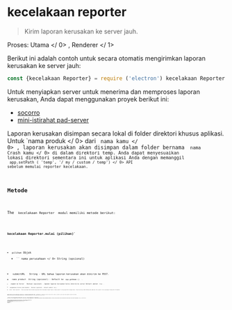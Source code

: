 # kecelakaan reporter

> Kirim laporan kerusakan ke server jauh.

Proses:  Utama </ 0> ,  Renderer </ 1></p> 

Berikut ini adalah contoh untuk secara otomatis mengirimkan laporan kerusakan ke server jauh:

```javascript
const {kecelakaan Reporter} = require ('electron') kecelakaan Reporter.mulai ({nama produk: 'NamaAnda'nama perusahaan: 'PerusahaanAnda', submitURL: 'https://your-domain.com/url-to-submit', unggah keServer: benar})
```

Untuk menyiapkan server untuk menerima dan memproses laporan kerusakan, Anda dapat menggunakan proyek berikut ini:

* [socorro](https://github.com/mozilla/socorro)
* [mini-istirahat pad-server](https://github.com/electron/mini-breakpad-server)

Laporan kerusakan disimpan secara lokal di folder direktori khusus aplikasi. Untuk `nama produk </ 0> dari <code> nama kamu </ 0> , laporan kerusakan akan disimpan dalam folder bernama <code> nama Crash kamu </ 0> di dalam direktori temp. Anda dapat menyesuaikan lokasi direktori sementara ini untuk aplikasi Anda dengan memanggil <code> app.setPath ( 'temp', '/ my / custom / temp') </ 0> 
API sebelum memulai reporter kecelakaan.</p>

<h2>Metode</h2>

<p>The <code> kecelakaan Reporter </ 0> modul memiliki metode berikut:</p>

<h3><code>kecelakaan Reporter.mulai (pilihan)`</h3> 

* `pilihan` Objek 
  * `` nama perusahaan </ 0>  String (opsional)</li>
<li><code> submitURL </ 0>  String - URL bahwa laporan kerusakan akan dikirim ke POST.</li>
<li><code> nama product</ 0>  String (opsional) - Default ke <code> app.getName () </ 0> .</li>
<li><code> ungkah ke Server </ 0>  Boolean (opsional) - Apakah laporan kerusakan harus dikirim ke server Default adalah <code> true </ 0> .</li>
<li><code> mengabaikan Sistem jatuh Handler </ 0>  Boolean (opsional) - Default adalah <code> false </ 0> .</li>
<li><code> ekstra </ 0> Objek (opsional) - Objek yang dapat Anda tentukan yang akan dikirim bersamaan dengan laporan. Hanya properti string yang dikirim dengan benar. Objek bersarang tidak didukung dan nama dan nilai properti harus panjangnya kurang dari 64 karakter.</li>
</ul></li>
</ul>

<p>Anda diminta untuk memanggil metode ini sebelum menggunakan API <code> crashReporter </ 0> lainnya dan dalam setiap proses (utama / perender) yang ingin Anda kumpulkan laporan kerusakan.
Anda bisa melewati pilihan yang berbeda untuk <code> kecelakaan Reporter.mulai </ 0> saat memanggil dari berbagai proses.</p>

<p><strong> Catatan </ 0> Proses anak yang dibuat melalui modul <code> child_process </ 1> tidak akan memiliki akses ke modul Elektron .
Oleh karena itu, untuk mengumpulkan laporan kerusakan dari mereka, gunakan <code> process.crashReporter.start </ 0> . Lewati pilihan yang sama seperti di atas dan yang tambahan yang disebut <code> crash Direktori</ 0> yang seharusnya mengarah ke direktori untuk menyimpan laporan kerusakan sementara. Anda bisa menguji ini dengan memanggil <code> process.crash () </ 0> untuk menabrak proses anak.</p>

<p><strong> Catatan: </ 0> Untuk mengumpulkan laporan kerusakan dari proses anak di Windows , Anda perlu menambahkan kode tambahan ini juga.
Ini akan memulai proses yang akan memantau dan mengirim laporan kecelakaan. Ganti <code> submit Url </ 0> , <code> nama produk</ 0> 
dan <code> crash Direktori</ 0> dengan nilai yang sesuai.</p>

<p><strong> Catatan: </ 0> Jika Anda memerlukan parameter tambahan / update <code> ekstra </ 1> setelah panggilan pertama <code> mulai </ 1> Anda dapat memanggil <code> set Extra Parameter </ 1> di macOS atau panggil <code> mulai </ 1> 
lagi dengan parameter <code> ekstra </ 1> baru di-update di Linux dan Windows .</p>

<pre><code class="js"> const args = [
    `--reporter-url = $ {submitURL} `,
    `--application-name = $ {productName} `,
    `--crashes-directory = $ {crashesDirectory} `
  ]
  const env = {
    ELECTRON_INTERNAL_CRASH_SERVICE: 1
  }
  bertelur (process.execPath, args, {
    env: env,
    dilepas: true
  })
``</pre> 
    ** Catatan: </ 0> Pada macos , Electron menggunakan klien ` crashpad </ 1> baru untuk pengumpulan dan pelaporan kecelakaan.
Jika Anda ingin mengaktifkan laporan kerusakan, menginisialisasi <code> crashpad </ 0> dari proses utama menggunakan <code> crashReporter.start </ 0> diperlukan terlepas dari proses mana yang ingin Anda kumpulkan. Setelah diinisialisasi dengan cara ini, pengendara crashpad mengumpulkan crash dari semua proses. Anda masih harus menghubungi <code> crashReporter.start </ 0> dari proses renderer atau child, jika tidak crash dari mereka akan dilaporkan tanpa <code> companyName </ 0> , <code> productName </ 0> atau salah satu dari informasi <code> ekstra </ 0> .</p>

<h3><code>kecelakaan Reporter.dapatkan terakhir kecelakaan Reporter ()`</h3> 
    
    Mengembalikan ` kecelakaan Report </ 0> :</p>

<p>Mengembalikan tanggal dan ID dari laporan kerusakan terakhir Jika tidak ada laporan kerusakan yang dikirim atau reporter kecelakaan belum dimulai, <code> null </ 0> dikembalikan.</p>

<h3><code>kecelakaan reporter.dapatkan unggahan repoter ()`</h3> 
    
    Mengembalikan ` kecelakaan Report [] </ 0> :</p>

<p>Mengembalikan semua laporan kerusakan yang diupload. Setiap laporan berisi tanggal dan upload ID.</p>

<h3><code>kecelakaan Reporter.dapatkan unggahan ke Server () </ 0>  <em> Linux </ 1>  <em> macos </ 1></h3>

<p>Mengembalikan <code> Boolean </ 0> - Apakah laporan harus diserahkan ke server. Tetapkan melalui <code> start </ 0> method atau <code> set unggahan ke Server </ 0> .</p>

<p><strong> Catatan: </ 0> Ini API hanya dapat dipanggil dari proses utama.</p>

<h3><code> kecelakaan Reporter.dapatkan unggahan ke Server () </ 0> <em> Linux </ 1> <em> macos </ 1></h3>

<ul>
<li><code> unggah ke Server </ 0>  Boolean  <em> macOS </ 1> - Apakah laporan harus diserahkan ke server</li>
</ul>

<p>Ini biasanya dikendalikan oleh preferensi pengguna. Ini tidak berpengaruh jika dipanggil sebelum <code> mulai </ 0> dipanggil.</p>

<p><strong> Catatan: </ 0> Ini API hanya dapat dipanggil dari proses utama.</p>

<h3><code> kecelakaan Reporter.set Extra Parameter (kunci, nilai) </ 0>  <em> macos </ 1></h3>

<ul>
<li><code> kunci </ 0>  String - Kunci parameter, harus panjangnya kurang dari 64 karakter.</li>
<li><code> nilai </ 0>  String - Nilai parameter, harus panjangnya kurang dari 64 karakter. Menentukan <code> null </ 0> atau <code> undefined </ 0> akan menghapus kunci dari parameter tambahan.</li>
</ul>

<p>Tetapkan parameter tambahan untuk dikirim dengan laporan kerusakan. Nilai yang ditetapkan di sini akan dikirim di samping nilai-nilai yang ditetapkan melalui <code> ekstra </ 0>  option 
ketika <code> mulai </ 0> dipanggil. Ini API hanya tersedia pada MacOS , jika Anda perlu menambahkan / update parameter tambahan pada Linux dan Windows setelah panggilan pertama Anda untuk
 <code> mulai </ 0> Anda dapat menghubungi <code> mulai </ 0> lagi dengan unggah < 0> ekstra </ 0> pilihan.</p>

<h2>Laporan Kecelakaan Payload</h2>

<p>Reporter kecelakaan akan mengirimkan data berikut ke <code> submitURL </ 0> sebagai <code> multipart / form-data </ 0>  <code> POST </ 0> :</p>

<ul>
<li><code> ver </ 0>  String - Versi Elektron .</li>
<li><code> platform </ 0>  String - misal 'win32'.</li>
<li><code> proses_tipe </ 0>  String - misalnya 'renderer'.</li>
<li><code> guid </ 0>  String - misal '5e1286fc-da97-479e-918b-6bfb0c3d1c72'</li>
<li><code> _version </ 0>  String - Versi di <code> package.json </ 0> .</li>
<li><code>_productName` String - The product name in the `crashReporter` `options` object.</li> 
    
    * `prod` String - Nama produk yang mendasarinya. Dalam hal ini Elektron.
    * `_companyName` String - Nama perusahaan di opsi `crashReporter` `options` obyek.
    * `upload_file_minidump` File - Laporan kerusakan dalam format `minidump`.
    * Semua tingkat satu sifat objek `ekstra` di `crashReporter` `pilihan` objek.</ul>